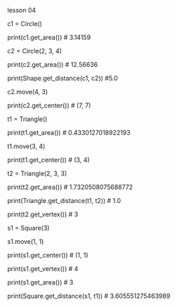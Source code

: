 lesson 04

c1 = Circle()

print(c1.get_area()) # 3.14159

c2 = Circle(2, 3, 4)

print(c2.get_area()) # 12.56636

print(Shape.get_distance(c1, c2)) #5.0

c2.move(4, 3)

print(c2.get_center()) # (7, 7)

t1 = Triangle()

print(t1.get_area()) # 0.4330127018922193

t1.move(3, 4)

print(t1.get_center()) # (3, 4)

t2 = Triangle(2, 3, 3)

print(t2.get_area()) # 1.7320508075688772

print(Triangle.get_distance(t1, t2)) # 1.0

print(t2.get_vertex()) # 3

s1 = Square(3)

s1.move(1, 1)

print(s1.get_center()) # (1, 1)

print(s1.get_vertex()) # 4

print(s1.get_area()) # 3

print(Square.get_distance(s1, t1)) # 3.605551275463989
